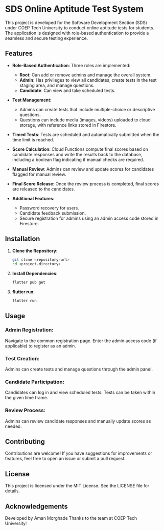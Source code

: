 # SDS Online Aptitude Test System

This project is developed for the Software Development Section (SDS) under COEP Tech University to conduct online aptitude tests for students. The application is designed with role-based authentication to provide a seamless and secure testing experience.

## Features

- **Role-Based Authentication**: Three roles are implemented:
  - **Root**: Can add or remove admins and manage the overall system.
  - **Admin**: Has privileges to view all candidates, create tests in the test staging area, and manage questions.
  - **Candidate**: Can view and take scheduled tests.

- **Test Management**:
  - Admins can create tests that include multiple-choice or descriptive questions.
  - Questions can include media (images, videos) uploaded to cloud storage, with reference links stored in Firestore.

- **Timed Tests**: Tests are scheduled and automatically submitted when the time limit is reached.

- **Score Calculation**: Cloud Functions compute final scores based on candidate responses and write the results back to the database, including a boolean flag indicating if manual checks are required.

- **Manual Review**: Admins can review and update scores for candidates flagged for manual review.

- **Final Score Release**: Once the review process is completed, final scores are released to the candidates.

- **Additional Features**:
  - Password recovery for users.
  - Candidate feedback submission.
  - Secure registration for admins using an admin access code stored in Firestore.

## Installation

1. **Clone the Repository**:
   ```bash
   git clone <repository-url>
   cd <project-directory>

2. **Install Dependencies**:
    ```bash
    flutter pub get
    ```
3. **flutter run**:
    ```bash
    flutter run
    ```
## Usage
### Admin Registration:
Navigate to the common registration page.
Enter the admin access code (if applicable) to register as an admin.

### Test Creation:
Admins can create tests and manage questions through the admin panel.

### Candidate Participation:
Candidates can log in and view scheduled tests.
Tests can be taken within the given time frame.

### Review Process:
Admins can review candidate responses and manually update scores as needed.

## Contributing
Contributions are welcome! If you have suggestions for improvements or features, feel free to open an issue or submit a pull request.

## License
This project is licensed under the MIT License. See the LICENSE file for details.

## Acknowledgements
Developed by Aman Morghade
Thanks to the team at COEP Tech University!